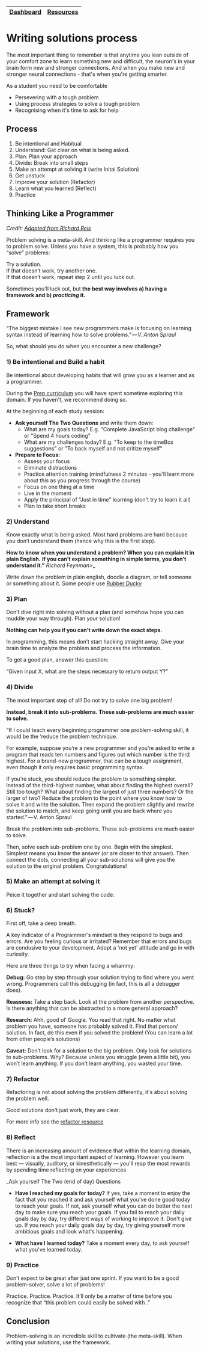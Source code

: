 [Dashboard](../README.md) | [Resources ](README.md) |
------------|----------|

# Writing solutions process
The most important thing to remember is that anytime you lean outside of your comfort zone to learn something new and difficult, the neuron's in your brain form new and stronger connections. And when you make new and stronger neural connections - that's when you're getting smarter. 

As a student you need to be comfortable 
- Persevering with a tough problem  
- Using process strategies to solve a tough problem  
- Recognising when it's time to ask for help  

## Process 
1. Be intentional and Habitual
2. Understand: Get clear on what is being asked.
3. Plan: Plan your approach
4. Divide: Break into small steps 
5. Make an attempt at solving it (write Inital Solution) 
6. Get unstuck 
7. Improve your solution (Refactor) 
8. Learn what you learned (Reflect)
9. Practice 


## Thinking Like a Programmer 
_Credit: [Adapted from Richard Reis](https://medium.freecodecamp.org/how-to-think-like-a-programmer-lessons-in-problem-solving-d1d8bf1de7d2)_

Problem solving is a meta-skill. And thinking like a programmer requires you to problem solve. 
Unless you have a system, this is probably how you “solve” problems: 

Try a solution.  
If that doesn’t work, try another one.  
If that doesn’t work, repeat step 2 until you luck out.     

Sometimes you'll luck out, but __the best way involves a) having a framework and b) _practicing_ it.__

## Framework
“The biggest mistake I see new programmers make is focusing on learning syntax instead of learning how to solve problems.” _— V. Anton Spraul_

So, what should you do when you encounter a new challenge?


### 1) Be intentional and Build a habit 
Be intentional about developing habits that will grow you as a learner and as a programmer. 

During the [Prep curriculum](https://github.com/dev-academy-programme/student-prep/blob/master/prep-curriculum/README.md) you will have spent sometime exploring this domain.
If you haven't, we recommend doing so. 



At the beginning of each study session: 
- __Ask yourself The Two Questions__ and write them down:
    - What are my goals today? E.g. "Complete JavaScript blog challenge" or "Spend 4 hours coding"
    - What are my challenges today? E.g. "To keep to the timeBox suggestions" or "To back myself and not critize myself" 
- __Prepare to Focus:__
    - Assess your focus 
    - Eliminate distractions 
    - Practice attention training (mindfulness 2 minutes - you'll learn more about this as you progress through the course)
    - Focus on one thing at a time
    - Live in the moment 
    - Apply the principal of "Just in time" learning (don't try to learn it all)
    - Plan to take short breaks
    

### 2) Understand   
Know exactly what is being asked. Most hard problems are hard because you don’t understand them (hence why this is the first step).

__How to know when you understand a problem? When you can explain it in plain English.__
__If you can’t explain something in simple terms, you don’t understand it.”__ _Richard Feynman_>_

Write down the problem in plain english, doodle a diagram, or tell someone or something about it. Some people use [Rubber Ducky](https://www.youtube.com/watch?v=huOPVqztPdc)   


### 3) Plan
Don’t dive right into solving without a plan (and somehow hope you can muddle your way through). Plan your solution!

__Nothing can help you if you can’t write down the exact steps.__

In programming, this means don’t start hacking straight away. Give your brain time to analyze the problem and process the information.

To get a good plan, answer this question:

“Given input X, what are the steps necessary to return output Y?”


### 4) Divide
The most important step of all! Do not try to solve one big problem!

__Instead, break it into sub-problems. These sub-problems are much easier to solve.__

“If I could teach every beginning programmer one problem-solving skill, it would be the ‘reduce the problem technique.

For example, suppose you’re a new programmer and you’re asked to write a program that reads ten numbers and figures out which number is the third highest. For a brand-new programmer, that can be a tough assignment, even though it only requires basic programming syntax.

If you’re stuck, you should reduce the problem to something simpler. Instead of the third-highest number, what about finding the highest overall? Still too tough? What about finding the largest of just three numbers? Or the larger of two?
Reduce the problem to the point where you know how to solve it and write the solution. Then expand the problem slightly and rewrite the solution to match, and keep going until you are back where you started.” — V. Anton Spraul

Break the problem into sub-problems. These sub-problems are much easier to solve.

Then, solve each sub-problem one by one. Begin with the simplest. Simplest means you know the answer (or are closer to that answer). Then connect the dots, connecting all your sub-solutions will give you the solution to the original problem. Congratulations!

### 5) Make an attempt at solving it 
Peice it together and start solving the code.

### 6) Stuck?
First off, take a deep breath.

A key indicator of a Programmer's mindset is they respond to bugs and errors. Are you feeling curious or irritated? Remember that errors and bugs are condusive to your development. Adopt a 'not yet' attitude and go in with curiosity. 

Here are three things to try when facing a whammy:

__Debug:__ Go step by step through your solution trying to find where you went wrong. Programmers call this debugging (in fact, this is all a debugger does).

__Reassess:__ Take a step back. Look at the problem from another perspective. Is there anything that can be abstracted to a more general approach?  

__Research:__ Ahh, good ol’ Google. You read that right. No matter what problem you have, someone has probably solved it. Find that person/ solution. In fact, do this even if you solved the problem! (You can learn a lot from other people’s solutions)

__Caveat:__ Don’t look for a solution to the big problem. Only look for solutions to sub-problems. Why? Because unless you struggle (even a little bit), you won’t learn anything. If you don’t learn anything, you wasted your time.

### 7) Refactor 
Refactoring is not about solving the problem differently, it's about solving the problem well. 

Good solutions don't just work, they are clear.

For more info see the [refactor resource](refactor.md)

### 8) Reflect 
There is an increasing amount of evidence that within the learning domain, reflection is a the most important aspect of learning. However you learn best — visually, auditory, or kinesthetically — you'll reap the most rewards by spending time reflecting on your experiences

_Ask yourself The Two (end of day) Questions 
- __Have I reached my goals for today?__
If yes, take a moment to enjoy the fact that you reached it and ask yourself what you've done good today to reach your goals. If not, ask yourself what you can do better the next day to make sure you reach your goals. If you fail to reach your daily goals day by day, try different ways of working to improve it. Don't give up. If you reach your daily goals day by day, try giving yourself more ambitious goals and look what's happening.

- __What have I learned today?__ Take a moment every day, to ask yourself what you've learned today. 


### 9) Practice  
Don’t expect to be great after just one sprint. If you want to be a good problem-solver, solve a lot of problems!

Practice. Practice. Practice. It’ll only be a matter of time before you recognize that “this problem could easily be solved with <insert concept here>.”

## Conclusion 
Problem-solving is an incredible skill to cultivate (the meta-skill). When writing your solutions, use the framework. 

